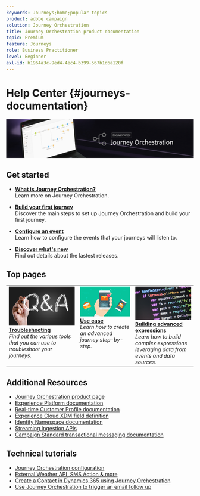 ```yaml
---
keywords: Journeys;home;popular topics
product: adobe campaign
solution: Journey Orchestration
title: Journey Orchestration product documentation
topic: Premium
feature: Journeys
role: Business Practitioner
level: Beginner
exl-id: b1964a3c-9ed4-4ec4-b399-567b1d6a120f
---
```

# Help Center {#journeys-documentation}

![](using/assets/do-not-localize/bannerjourney.png) 

## Get started

* **[What is Journey Orchestration?](using/about/about-journey-orchestration.md)**<br/>
Learn more on Journey Orchestration.

* **[Build your first journey](using/about/get-started.md)**<br/>
Discover the main steps to set up Journey Orchestration and build your first journey.

* **[Configure an event](using/event/about-events.md#section_tbk_5qt_pgb)**<br/>
Learn how to configure the events that your journeys will listen to.

* **[Discover what's new](using/release-notes/release-notes.md)**<br/>
Find out details about the lastest releases. 

## Top pages

<table style="table-layout:fixed">
<tr>
    <td valign="top">
        <a href="using/about/troubleshooting.md">
       <img alt="Developers" src="using/assets/do-not-localize/FAQ.png" />
       </a>
    <div>
    <a href="using/about/troubleshooting.md"><strong>Troubleshooting</strong></a>
    </div>
    <em>Find out the various tools that you can use to troubleshoot your journeys.</em>
    <br>
  </td>
  <td valign="top">
    <a href="using/usecase/building-the-journey.md">
      <img alt="build" src="using/assets/do-not-localize/design.png"/>
    </a>
    <div>
    <a href="using/usecase/building-the-journey.md"><strong>Use case</strong></a>
    </div>
    <em>Learn how to create an advanced journey step-by-step.</em>
    <br>
  </td>
  <td valign="top">
    <a href="using/expression/expressionadvanced.md">
      <img alt="conditions" src="using/assets/do-not-localize/dev.png"/>
    </a>
    <div>
    <a href="using/expression/expressionadvanced.md"><strong>Building advanced expressions</strong></a>
    </div>
    <em>Learn how to build complex expressions leveraging data from events and data sources. </em>
    <br>
  </td>
</tr>
</table>

## Additional Resources

* [Journey Orchestration product page](https://www.adobe.com/fr/experience-platform/journey-orchestration.html)
* [Experience Platform documentation](https://www.adobe.com/experience-platform/documentation-and-developer-resources.html)
* [Real-time Customer Profile documentation](https://docs.adobe.com/content/help/en/experience-platform/profile/home.html)
* [Experience Cloud XDM field definition](https://docs.adobe.com/content/help/en/experience-platform/xdm/home.html)
* [Identity Namespace documentation](https://docs.adobe.com/content/help/en/experience-platform/identity/home.html)
* [Streaming Ingestion APIs](https://docs.adobe.com/content/help/en/experience-platform/ingestion/streaming/overview.html)
* [Campaign Standard transactional messaging documentation](https://docs.adobe.com/content/help/en/campaign-standard/using/communication-channels/transactional-messaging/about-transactional-messaging.html)

## Technical tutorials

* [Journey Orchestration configuration](https://experienceleague.adobe.com/docs/platform-learn/comprehensive-technical-tutorial/module6/journey-orchestration-create-account.html#6.-journey-orchestration)
* [External Weather API, SMS Action & more](https://experienceleague.adobe.com/docs/platform-learn/comprehensive-technical-tutorial/module12/journey-orchestration-external-weather-api-sms.html#module12)
* [Create a Contact in Dynamics 365 using Journey Orchestration](https://experienceleague.adobe.com/docs/platform-learn/comprehensive-technical-tutorial/module17/ex3.html#17.3-create-a-contact-in-microsoft-dynamics-365-using-journey-orchestration-%26-import-data-from-microsoft-dynamics)
* [Use Journey Orchestration to trigger an email follow up](https://experienceleague.adobe.com/docs/platform-learn/comprehensive-technical-tutorial/module20/ex4.html#20.4-use-journey-orchestration-to-trigger-an-email-follow-up-after-interacting-with-your-chatbot)
